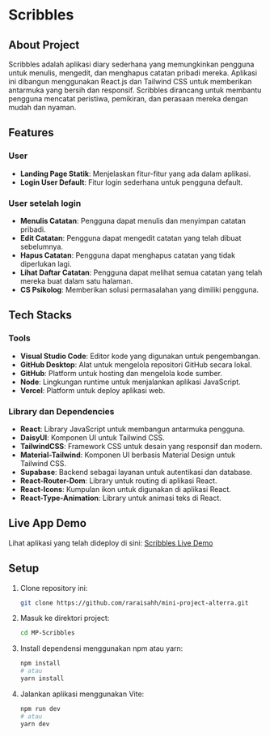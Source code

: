 # Scribbles

## About Project
Scribbles adalah aplikasi diary sederhana yang memungkinkan pengguna untuk menulis, mengedit, dan menghapus catatan pribadi mereka. Aplikasi ini dibangun menggunakan React.js dan Tailwind CSS untuk memberikan antarmuka yang bersih dan responsif. Scribbles dirancang untuk membantu pengguna mencatat peristiwa, pemikiran, dan perasaan mereka dengan mudah dan nyaman.

## Features

### User
- **Landing Page Statik**: Menjelaskan fitur-fitur yang ada dalam aplikasi.
- **Login User Default**: Fitur login sederhana untuk pengguna default.

### User setelah login 
- **Menulis Catatan**: Pengguna dapat menulis dan menyimpan catatan pribadi.
- **Edit Catatan**: Pengguna dapat mengedit catatan yang telah dibuat sebelumnya.
- **Hapus Catatan**: Pengguna dapat menghapus catatan yang tidak diperlukan lagi.
- **Lihat Daftar Catatan**: Pengguna dapat melihat semua catatan yang telah mereka buat dalam satu halaman.
- **CS Psikolog**: Memberikan solusi permasalahan yang dimiliki pengguna.

## Tech Stacks

### Tools
- **Visual Studio Code**: Editor kode yang digunakan untuk pengembangan.
- **GitHub Desktop**: Alat untuk mengelola repositori GitHub secara lokal.
- **GitHub**: Platform untuk hosting dan mengelola kode sumber.
- **Node**: Lingkungan runtime untuk menjalankan aplikasi JavaScript.
- **Vercel**: Platform untuk deploy aplikasi web.

### Library dan Dependencies
- **React**: Library JavaScript untuk membangun antarmuka pengguna.
- **DaisyUI**: Komponen UI untuk Tailwind CSS.
- **TailwindCSS**: Framework CSS untuk desain yang responsif dan modern.
- **Material-Tailwind**: Komponen UI berbasis Material Design untuk Tailwind CSS.
- **Supabase**: Backend sebagai layanan untuk autentikasi dan database.
- **React-Router-Dom**: Library untuk routing di aplikasi React.
- **React-Icons**: Kumpulan ikon untuk digunakan di aplikasi React.
- **React-Type-Animation**: Library untuk animasi teks di React.

## Live App Demo
Lihat aplikasi yang telah dideploy di sini: [Scribbles Live Demo](https://mp-scribbles.vercel.app/)

## Setup 

1. Clone repository ini:
   ```bash 
   git clone https://github.com/raraisahh/mini-project-alterra.git
   ```
2. Masuk ke direktori project:
   ```bash
   cd MP-Scribbles
   ```
4. Install dependensi menggunakan npm atau yarn:
   ```bash
   npm install
   # atau
   yarn install
   ```
5. Jalankan aplikasi menggunakan Vite:
   ```bash
   npm run dev
   # atau
   yarn dev
   ```
